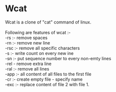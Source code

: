# Wcat
Wcat is a clone of "cat" command of linux.<br />
<br />
Following are features of wcat :- <br />
-rs :- remove spaces<br />
-rn :- remove new line<br />
-rsc :- remove all specific characters<br />
-s :- write count on every new ine<br />
-sn :- put sequence number to every non-emty lines<br />
-rel - remove extra line<br />
-ral :- remove all lines<br />
-app :- all content of all files to the first file<br />
-cr :- create empty file - specify name<br />
-exc :- replace content of file 2 with file 1.<br />
